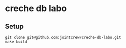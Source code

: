 # creche db labo

## Setup

```shell
git clone git@github.com:jointcrew/creche-db-labo.git
make build
```